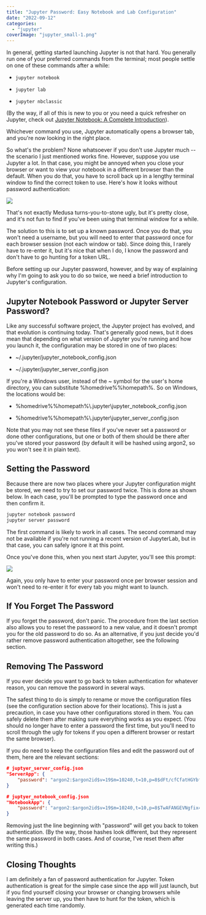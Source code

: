 ```yaml
---
title: "Jupyter Password: Easy Notebook and Lab Configuration"
date: "2022-09-12"
categories: 
  - "jupyter"
coverImage: "jupyter_small-1.png"
---
```


In general, getting started launching Jupyter is not that hard. You generally run one of your preferred commands from the terminal; most people settle on one of these commands after a while:

- `jupyter notebook`

- `jupyter lab`

- `jupyter nbclassic`

(By the way, if all of this is new to you or you need a quick refresher on Jupyter, check out [Jupyter Notebook: A Complete Introduction](https://codesolid.com/jupyter-notebook-a-complete-introduction/)).

Whichever command you use, Jupyter automatically opens a browser tab, and you're now looking in the right place.

So what's the problem? None whatsoever if you don't use Jupyter much -- the scenario I just mentioned works fine. However, suppose you use Jupyter a lot. In that case, you might be annoyed when you close your browser or want to view your notebook in a different browser than the default. When you do that, you have to scroll back up in a lengthy terminal window to find the correct token to use. Here's how it looks without password authentication:

![](/images/jupyter-password/image-10-1024x561.png)

That's not exactly Medusa turns-you-to-stone ugly, but it's pretty close, and it's not fun to find if you've been using that terminal window for a while.

The solution to this is to set up a known password. Once you do that, you won't need a username, but you will need to enter that password once for each browser session (not each window or tab). Since doing this, I rarely have to re-enter it, but it's nice that when I do, I know the password and don't have to go hunting for a token URL.

Before setting up our Jupyter password, however, and by way of explaining why I'm going to ask you to do so twice, we need a brief introduction to Jupyter's configuration.

## Jupyter Notebook Password or Jupyter Server Password?

Like any successful software project, the Jupyter project has evolved, and that evolution is continuing today. That's generally good news, but it does mean that depending on what version of Jupyter you're running and how you launch it, the configuration may be stored in one of two places:

- ~/.jupyter/jupyter\_notebook\_config.json

- ~/.jupyter/jupyter\_server\_config.json

If you're a Windows user, instead of the ~ symbol for the user's home directory, you can substitute %homedrive%%homepath%. So on Windows, the locations would be:

- %homedrive%%homepath%\\.jupyter\\jupyter\_notebook\_config.json

- %homedrive%%homepath%\\.jupyter\\jupyter\_server\_config.json

Note that you may not see these files if you've never set a password or done other configurations, but one or both of them should be there after you've stored your password (by default it will be hashed using argon2, so you won't see it in plain text).

## Setting the Password

Because there are now two places where your Jupyter configuration might be stored, we need to try to set our password twice. This is done as shown below. In each case, you'll be prompted to type the password once and then confirm it.

```bash
jupyter notebook password
jupyter server password 
```

The first command is likely to work in all cases. The second command may not be available if you're not running a recent version of JupyterLab, but in that case, you can safely ignore it at this point.

Once you've done this, when you next start Jupyter, you'll see this prompt:

![](/images/jupyter-password/image-12.png)

Again, you only have to enter your password once per browser session and won't need to re-enter it for every tab you might want to launch.

## If You Forget The Password

If you forget the password, don't panic. The procedure from the last section also allows you to reset the password to a new value, and it doesn't prompt you for the old password to do so. As an alternative, if you just decide you'd rather remove password authentication altogether, see the following section.

## Removing The Password

If you ever decide you want to go back to token authentication for whatever reason, you can remove the password in several ways.

The safest thing to do is simply to rename or move the configuration files (see the configuration section above for their locations). This is just a precaution, in case you have other configurations stored in them. You can safely delete them after making sure everything works as you expect. (You should no longer have to enter a password the first time, but you'll need to scroll through the ugly for tokens if you open a different browser or restart the same browser).

If you do need to keep the configuration files and edit the password out of them, here are the relevant sections:

```json
# juptyer_server_config.json
"ServerApp": {
    "password": "argon2:$argon2id$v=19$m=10240,t=10,p=8$dFt/cfCfatHGYbfZT+XwVw$wn0dewTxxSChtS3QD02wTqxuUkdmf0zsBKyqlosCUJE"
}

# juptyer_notebook_config.json
"NotebookApp": {
    "password": "argon2:$argon2id$v=19$m=10240,t=10,p=8$TwAFANGEVNgfix4gDRIp4w$F1XJnyqoBltqx5/Gwh5i+fcVHCR95kq3pSTLhV62cgU"
}
```

Removing just the line beginning with "password" will get you back to token authentication. (By the way, those hashes look different, but they represent the same password in both cases. And of course, I've reset them after writing this.)

## Closing Thoughts

I am definitely a fan of password authentication for Jupyter. Token authentication is great for the simple case since the app will just launch, but if you find yourself closing your browser or changing browsers while leaving the server up, you then have to hunt for the token, which is generated each time randomly.
